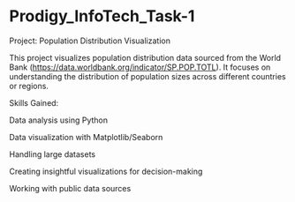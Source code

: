 # Prodigy_InfoTech_Task-1
Project: Population Distribution Visualization

This project visualizes population distribution data sourced from the World Bank (https://data.worldbank.org/indicator/SP.POP.TOTL). It focuses on understanding the distribution of population sizes across different countries or regions.

Skills Gained:

Data analysis using Python

Data visualization with Matplotlib/Seaborn

Handling large datasets

Creating insightful visualizations for decision-making

Working with public data sources

